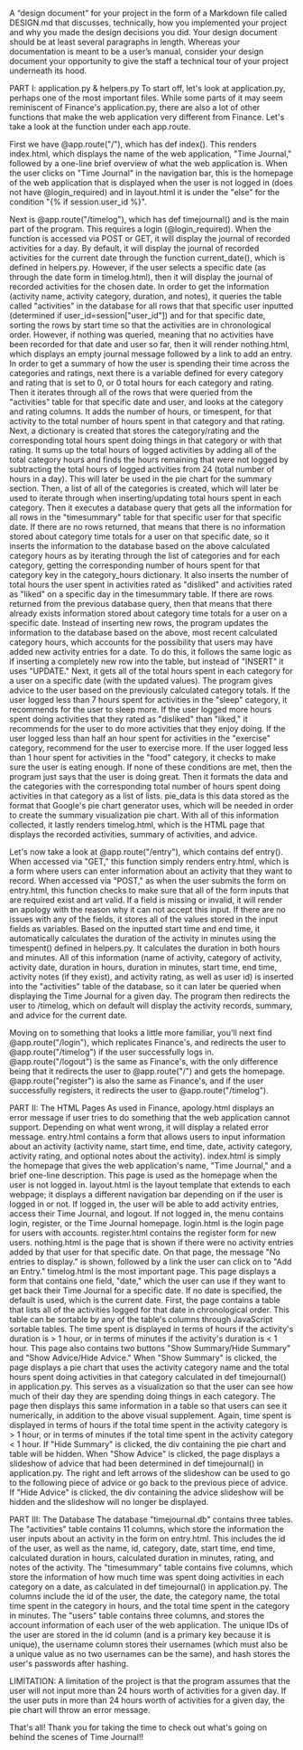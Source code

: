 A “design document” for your project in the form of a Markdown file called DESIGN.md that discusses, technically, how you implemented your project and why you made the design decisions you did. Your design document should be at least several paragraphs in length. Whereas your documentation is meant to be a user’s manual, consider your design document your opportunity to give the staff a technical tour of your project underneath its hood.

PART I: application.py & helpers.py
To start off, let's look at application.py, perhaps one of the most important files. While some parts of it may seem reminiscent of Finance's application.py, there are also a lot of other functions that make the web application very different from Finance. Let's take a look at the function under each app.route.

First we have @app.route("/"), which has def index(). This renders index.html, which displays the name of the web application, "Time Journal," followed by a one-line brief overview of what the web application is. When the user clicks on "Time Journal" in the navigation bar, this is the homepage of the web application that is displayed when the user is not logged in (does not have @login_required) and in layout.html it is under the "else" for the condition "{% if session.user_id %}".

Next is @app.route("/timelog"), which has def timejournal() and is the main part of the program. This requires a login (@login_required). When the function is accessed via POST or GET, it will display the journal of recorded activities for a day. By default, it will display the journal of recorded activities for the current date through the function current_date(), which is defined in helpers.py. However, if the user selects a specific date (as through the date form in timelog.html), then it will display the journal of recorded activities for the chosen date. In order to get the information (activity name, activity category, duration, and notes), it queries the table called "activities" in the database for all rows that that specific user inputted (determined if user_id=session["user_id"]) and for that specific date, sorting the rows by start time so that the activities are in chronological order.
However, if nothing was queried, meaning that no activities have been recorded for that date and user so far, then it will render nothing.html, which displays an empty journal message followed by a link to add an entry.
In order to get a summary of how the user is spending their time across the categories and ratings, next there is a variable defined for every category and rating that is set to 0, or 0 total hours for each category and rating. Then it iterates through all of the rows that were queried from the "activities" table for that specific date and user, and looks at the category and rating columns. It adds the number of hours, or timespent, for that activity to the total number of hours spent in that category and that rating.
Next, a dictionary is created that stores the category/rating and the corresponding total hours spent doing things in that category or with that rating. It sums up the total hours of logged activities by adding all of the total category hours and finds the hours remaining that were not logged by subtracting the total hours of logged activities from 24 (total number of hours in a day). This will later be used in the pie chart for the summary section. Then, a list of all of the categories is created, which will later be used to iterate through when inserting/updating total hours spent in each category.
Then it executes a database query that gets all the information for all rows in the
"timesummary" table for that specific user for that specific date. If there are no rows returned, that means that there is no information stored about category time totals for a user on that specific date, so it inserts the information to the database based on the above calculated category hours as by iterating through the list of categories and for each category, getting the corresponding number of hours spent for that category key in the category_hours dictionary. It also inserts the number of total hours the user spent in activities rated as "disliked" and activities rated as "liked" on a specific day in the timesummary table. If there are rows returned from the previous database query, then that means that there already exists information stored about category time totals for a user on a specific date. Instead of inserting new rows, the program updates the information to the database based on the above, most recent calculated category hours, which accounts for the possibility that users may have added new activity entries for a date. To do this, it follows the same logic as if inserting a completely new row into the table, but instead of "INSERT" it uses "UPDATE."
Next, it gets all of the total hours spent in each category for a user on a specific date (with the updated values). The program gives advice to the user based on the previously calculated category totals. If the user logged less than 7 hours spent for activities in the "sleep" category, it recommends for the user to sleep more. If the user logged more hours spent doing activities that they rated as "disliked" than "liked," it recommends for the user to do more activities that they enjoy doing. If the user logged less than half an hour spent for activities in the "exercise" category, recommend for the user to exercise more. If the user logged less than 1 hour spent for activities in the "food" category, it checks to make sure the user is eating enough. If none of these conditions are met, then the program just says that the user is doing great.
Then it formats the data and the categories with the corresponding total number of hours spent doing activities in that category as a list of lists. pie_data is this data stored as the format that Google's pie chart generator uses, which will be needed in order to create the summary visualization pie chart.
With all of this information collected, it lastly renders timelog.html, which is the HTML page that displays the recorded activities, summary of activities, and advice.

Let's now take a look at @app.route("/entry"), which contains def entry(). When accessed via "GET," this function simply renders entry.html, which is a form where users can enter information about an activity that they want to record. When accessed via "POST," as when the user submits the form on entry.html, this function checks to make sure that all of the form inputs that are required exist and art valid. If a field is missing or invalid, it will render an apology with the reason why it can not accept this input. If there are no issues with any of the fields, it stores all of the values stored in the input fields as variables. Based on the inputted start time and end time, it automatically calculates the duration of the activity in minutes using the timespent() defined in helpers.py. It calculates the duration in both hours and minutes. All of this information (name of activity, category of activity, activity date, duration in hours, duration in minutes, start time, end time, activity notes (if they exist), and activity rating, as well as user id) is inserted into the "activities" table of the database, so it can later be queried when displaying the Time Journal for a given day. The program then redirects the user to /timelog, which on default will display the activity records, summary, and advice for the current date.

Moving on to something that looks a little more familiar, you'll next find @app.route("/login"), which replicates Finance's, and redirects the user to @app.route("/timelog") if the user successfully logs in. @app.route("/logout") is the same as Finance's, with the only difference being that it redirects the user to @app.route("/") and gets the homepage. @app.route("register") is also the same as Finance's, and if the user successfully registers, it redirects the user to @app.route("/timelog").

PART II: The HTML Pages
As used in Finance, apology.html displays an error message if user tries to do something that the web application cannot support. Depending on what went wrong, it will display a related error message. entry.html contains a form that allows users to input information about an activity (activity name, start time, end time, date, activity category, activity rating, and optional notes about the activity). index.html is simply the homepage that gives the web application's name, "Time Journal," and a brief one-line description. This page is used as the homepage when the user is not logged in. layout.html is the layout template that extends to each webpage; it displays a different navigation bar depending on if the user is logged in or not. If logged in, the user will be able to add activity entries, access their Time Journal, and logout. If not logged in, the menu contains login, register, or the Time Journal homepage. login.html is the login page for users with accounts. register.html contains the register form for new users. nothing.html is the page that is shown if there were no activity entries added by that user for that specific date. On that page, the message "No entries to display." is shown, followed by a link the user can click on to "Add an Entry."
timelog.html is the most important page. This page displays a form that contains one field, "date," which the user can use if they want to get back their Time Journal for a specific date. If no date is specified, the default is used, which is the current date. First, the page contains a table that lists all of the activities logged for that date in chronological order. This table can be sortable by any of the table's columns through JavaScript sortable tables. The time spent is displayed in terms of hours if the activity's duration is > 1 hour, or in terms of minutes if the activity's duration is < 1 hour. This page also contains two buttons "Show Summary/Hide Summary" and "Show Advice/Hide Advice." When "Show Summary" is clicked, the page displays a pie chart that uses the activity category name and the total hours spent doing activities in that category calculated in def timejournal() in application.py. This serves as a visualization so that the user can see how much of their day they are spending doing things in each category. The page then displays this same information in a table so that users can see it numerically, in addition to the above visual supplement. Again, time spent is displayed in terms of hours if the total time spent in the activity category is > 1 hour, or in terms of minutes if the total time spent in the activity category < 1 hour. If "Hide Summary" is clicked, the div containing the pie chart and table will be hidden. When "Show Advice" is clicked, the page displays a slideshow of advice that had been determined in def timejournal() in application.py. The right and left arrows of the slideshow can be used to go to the following piece of advice or go back to the previous piece of advice. If "Hide Advice" is clicked, the div containing the advice slideshow will be hidden and the slideshow will no longer be displayed.

PART III: The Database
The database "timejournal.db" contains three tables. The "activities" table contains 11 columns, which store the information the user inputs about an activity in the form on entry.html. This includes the id of the user, as well as the name, id, category, date, start time, end time, calculated duration in hours, calculated duration in minutes, rating, and notes of the activity. The "timesummary" table contains five columns, which store the information of how much time was spent doing activities in each category on a date, as calculated in def timejournal() in application.py. The columns include the id of the user, the date, the category name, the total time spent in the category in hours, and the total time spent in the category in minutes. The "users" table contains three columns, and stores the account information of each user of the web application. The unique IDs of the user are stored in the id column (and is a primary key because it is unique), the username column stores their usernames (which must also be a unique value as no two usernames can be the same), and hash stores the user's passwords after hashing.

LIMITATION:
A limitation of the project is that the program assumes that the user will not input more than 24 hours worth of activities for a given day. If the user puts in more than 24 hours worth of activities for a given day, the pie chart will throw an error message.

That's all! Thank you for taking the time to check out what's going on behind the scenes of Time Journal!!
